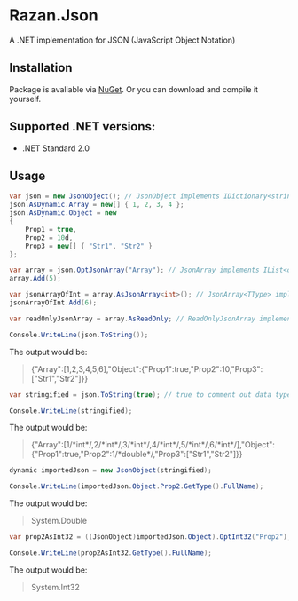 # Razan.Json
A .NET implementation for JSON (JavaScript Object Notation)

## Installation
Package is avaliable via [NuGet](https://www.nuget.org/packages/Razan.Json). Or you can download and compile it yourself.

## Supported .NET versions:
- .NET Standard 2.0

## Usage

```C#
var json = new JsonObject(); // JsonObject implements IDictionary<string, object>
json.AsDynamic.Array = new[] { 1, 2, 3, 4 };
json.AsDynamic.Object = new
{
    Prop1 = true,
    Prop2 = 10d,
    Prop3 = new[] { "Str1", "Str2" }
};

var array = json.OptJsonArray("Array"); // JsonArray implements IList<object>
array.Add(5);

var jsonArrayOfInt = array.AsJsonArray<int>(); // JsonArray<TType> implements IList<TType>
jsonArrayOfInt.Add(6);

var readOnlyJsonArray = array.AsReadOnly; // ReadOnlyJsonArray implements IReadOnlyList<object>

Console.WriteLine(json.ToString());
```

The output would be:

>{"Array":[1,2,3,4,5,6],"Object":{"Prop1":true,"Prop2":10,"Prop3":["Str1","Str2"]}}

```C#
var stringified = json.ToString(true); // true to comment out data types for safe type imports

Console.WriteLine(stringified);
```

The output would be:

>{"Array":[1/\*int\*/,2/\*int\*/,3/\*int\*/,4/\*int\*/,5/\*int\*/,6/\*int\*/],"Object":{"Prop1":true,"Prop2":1/\*double\*/,"Prop3":["Str1","Str2"]}}

```C#
dynamic importedJson = new JsonObject(stringified);

Console.WriteLine(importedJson.Object.Prop2.GetType().FullName);
```

The output would be:

>System.Double

```C#
var prop2AsInt32 = ((JsonObject)importedJson.Object).OptInt32("Prop2");

Console.WriteLine(prop2AsInt32.GetType().FullName);
```

The output would be:

>System.Int32
